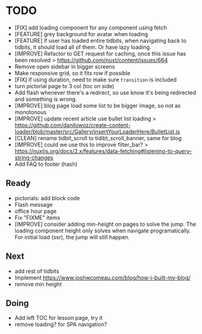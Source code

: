 # TODO

- [FIX] add loading component for any component using fetch
- [FEATURE] grey background for avatar when loading
- [FEATURE] if user has loaded entire tidbits, when navigating back
  to tidbits, it should load all of them. Or have lazy loading.
- [IMPROVE] Refactor to GET request for caching, once this issue has been resolved > https://github.com/nuxt/content/issues/664
- Remove open sidebar in bigger screens
- Make responsive grid, so it fits row if possible
- [FIX] if using duration, need to make sure `transition` is included
- turn pictorial page to 3 col (toc on side)
- Add flash whenever there's a redirect, so use know it's being redirected and something is wrong.
- [IMPROVE] blog page load some list to be bigger image, so not as monotonous
- [IMPROVE] update recent article use bullet list loading > https://github.com/danilowoz/create-content-loader/blob/master/src/Gallery/insertYourLoaderHere/BulletList.js
- [CLEAN] rename tidbit_scroll to tidibt_scroll_banner, same for blog
- [IMPROVE] could we use this to improve filter_bar? > https://nuxtjs.org/docs/2.x/features/data-fetching#listening-to-query-string-changes
- Add FAQ to footer (hash)

## Ready

- pictorials: add block code
- Flash message
- office hour page
- Fix "FIXME" items
- [IMPROVE] consider adding min-height on pages to solve the jump. The loading component height only solves when navigate programatically. For initial load (ssr), the jump will still happen.

## Next

- add rest of tidbits
- Implement https://www.joshwcomeau.com/blog/how-i-built-my-blog/
- remove min height

## Doing

- Add left TOC for lesson page, try it
- remove loading? for SPA navigation?
